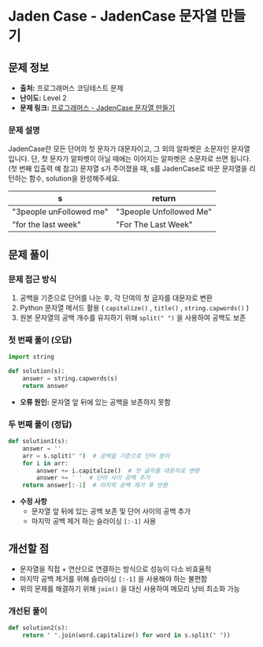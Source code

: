 # Jaden Case - JadenCase 문자열 만들기

## 문제 정보

- **출처:** 프로그래머스 코딩테스트 문제
- **난이도:** Level 2
- **문제 링크:** [프로그래머스 - JadenCase 문자열 만들기](https://school.programmers.co.kr/learn/courses/30/lessons/12951)

### 문제 설명

JadenCase란 모든 단어의 첫 문자가 대문자이고, 그 외의 알파벳은 소문자인 문자열입니다. 단, 첫 문자가 알파벳이 아닐 때에는 이어지는 알파벳은 소문자로 쓰면 됩니다. (첫 번째 입출력 예 참고)
문자열 s가 주어졌을 때, s를 JadenCase로 바꾼 문자열을 리턴하는 함수, solution을 완성해주세요.

| s                       | return                  |
| ----------------------- | ----------------------- |
| "3people unFollowed me" | "3people Unfollowed Me" |
| "for the last week"     | "For The Last Week"     |

## 문제 풀이

### 문제 접근 방식

1. 공백을 기준으로 단어를 나눈 후, 각 단여의 첫 글자를 대문자로 변환
2. Python 문자열 메서드 활용 ( `capitalize()` , `title()` , `string.capwords()` )
3. 원본 문자열의 공백 개수를 유지하기 위해 `split(" ")` 을 사용하여 공백도 보존

### 첫 번째 풀이 (오답)

```python
import string

def solution(s):
    answer = string.capwords(s)
    return answer
```

- **오류 원인:** 문자열 앞 뒤에 있는 공백을 보존하지 못함

### 두 번째 풀이 (정답)

```python
def solution1(s):
    answer = ''
    arr = s.split(" ")  # 공백을 기준으로 단어 분리
    for i in arr:
        answer += i.capitalize()  # 첫 글자를 대문자로 변환
        answer += ' '  # 단어 사이 공백 추가
    return answer[:-1]  # 마지막 공백 제거 후 반환
```

- **수정 사항**
  - 문자열 앞 뒤에 있는 공백 보존 및 단어 사이의 공백 추가
  - 마지막 공백 제거 하는 슬라이싱 `[:-1]` 사용

## 개선할 점

- 문자열을 직접 + 연산으로 연결하는 방식으로 성능이 다소 비효율적
- 마지막 공백 제거를 위해 슬라이싱 `[:-1]` 을 사용해야 하는 불편함
- 위의 문제를 해결하기 위해 `join()` 을 대신 사용하여 메모리 낭비 최소화 가능

### 개선된 풀이

```python
def solution2(s):
    return " ".join(word.capitalize() for word in s.split(" "))
```
